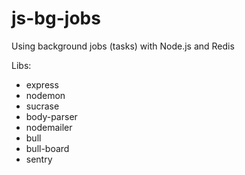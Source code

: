 # js-bg-jobs

Using background jobs (tasks) with Node.js and Redis

Libs:
- express
- nodemon
- sucrase
- body-parser
- nodemailer
- bull
- bull-board
- sentry
